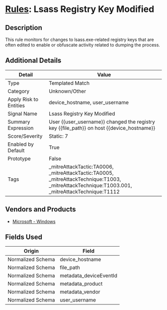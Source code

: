 # [Rules](README.md): Lsass Registry Key Modified

## Description
This rule monitors for changes to lsass.exe-related registry keys that are often edited to enable or obfuscate activity related to dumping the process.

## Additional Details
|Detail|Value|
|----|----|
|Type|Templated Match|
|Category|Unknown/Other|
|Apply Risk to Entities|device_hostname, user_username|
|Signal Name|Lsass Registry Key Modified|
|Summary Expression|User {{user_username}} changed the registry key {{file_path}} on host {{device_hostname}}|
|Score/Severity|Static: 7|
|Enabled by Default|True|
|Prototype|False|
|Tags|_mitreAttackTactic:TA0006, _mitreAttackTactic:TA0005, _mitreAttackTechnique:T1003, _mitreAttackTechnique:T1003.001, _mitreAttackTechnique:T1112|
## Vendors and Products
- [Microsoft - Windows](../products/1ff7546c-cb36-4a24-87f7-89d2cecc5761.md)


## Fields Used

|Origin|Field|
|----|----|
|Normalized Schema|device_hostname|
|Normalized Schema|file_path|
|Normalized Schema|metadata_deviceEventId|
|Normalized Schema|metadata_product|
|Normalized Schema|metadata_vendor|
|Normalized Schema|user_username|


